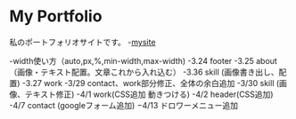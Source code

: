 # My Portfolio
私のポートフォリオサイトです。
-[mysite](https://aoi-n-m.github.io/)

-width使い方（auto,px,%,min-width,max-width)
-3.24 footer
-3.25 about （画像・テキスト配置。文章これから入れ込む）
-3.36 skill (画像書き出し、配置)
-3.27 work
-3/29 contact、work部分修正、全体の余白追加
-3/30 skill (画像、テキスト修正)
-4/1 work(CSS追加 動きつける)
-4/2 header(CSS追加)
-4/7 contact (googleフォーム追加)
−4/13 ドロワーメニュー追加
